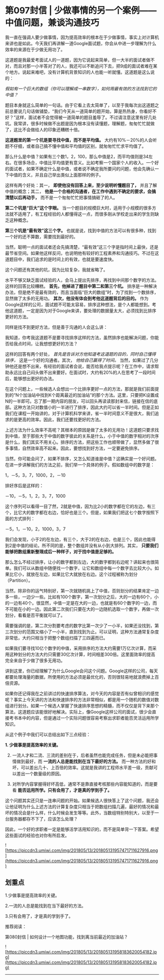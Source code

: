 # 第097封信 | 少做事情的另一个案例——中值问题，兼谈沟通技巧

我一直在强调人要少做事情，因为提高效率的根本在于少做事情，事实上对计算机来讲也是如此。今天我们再讲解一道Google面试题，你会从中进一步理解为什么效率的来源在于少做无用功了。

这道题是我最爱考面试人的一道题，因为它说起来简单，但一大半的面试者做不对，而且对那一小半答对了的人，我还可以不断追问下去，把9成的面试者难在某个地方。说起来难吧，没有计算机背景知识的人也能一听就懂。这道题是这么说的：

 *假如有一个巨大的数组（你可以理解成一串数字），如何用最有效的方法找到它的中值？*

题目本身就这么简单的一句话。由于它看上去太简单了，以至于我每次出这道题之前总要说几句话做铺垫，“我们今天从一道简单的题开始，算是热热身，你看好不好？”这样，面试者不会觉得被一道简单的题目羞辱了。不过请注意这里有好几处坑。我常讲，很多时候做不出题是因为根本没有读懂题，理解题，匆匆忙忙就做了，这比不会做给人的印象还糟糕十倍。

 **这道题里的第一个坑是要寻找中值，而不是平均值。** 大约有10%－20%的人会听题不仔细，或者自己搞不懂中值和平均值的区别，就匆匆忙忙求平均值了。

那么什么是中值？如果有三个数1，2，100，那么中值是2，而平均值则是34左右。在很多场合，中值比平均值更有意义。比如考察一个国家个人的收入。一个好的面试者，如果不确定什么是中值，或者说不确定我所要问的问题，他会先确认一下中值的含义，并且自己举出类似上面那样的例子。

这样有两个好处：其一， **即使他没有回答上来，至少说明听懂题目了，** 并且了解中值的概念；其二， **他是一个合格的沟通者，在工作中遇到不确定的要求，会搞清楚以后再动手，** 而不是一个匆匆忙忙把事情搞砸了的人。

 **第二个坑是“巨大”这个字眼。** 当一个题目的规模巨大时，适用于小规模的很多方法就不适用了，有工程经验的人都懂得这一点，而很多刚从学校走出来的学生则缺乏这种概念。

 **第三个坑是“最有效”这三个字。** 也就是说，找到中值的方法可以有很多种，找到一个好的还不算数，需要找到最好的。

当然，聪明一点的面试者还会先搞清楚，“最有效”这三个字是指时间上最快，还是最节省空间。如果他这样反问，也说明他有较好的工程素养和沟通技巧。不过在这道题目中，我们追求的是时间上的有效，也就是要速度快。

这个问题还有其他的坑，因为比较复杂，我就省略了。

水平不够又缺乏面试经验的人，会马上提出先排序，再找到中间那个数字的方法。这样的回答比较糟糕。 **首先，他掉进了题目中第二和第三个坑。** 排序是一种解决办法，但是绝不是最有效的，而且当面临“巨大的数组”时，为了找到一个数排序，显然做了太多的无用功。 **其次，他没有体会到考他这道题背后的目的。** 作为Google这样的公司，面试题不可能太容易，排序这种想法，是个人都能想到。考他这道题，一定是因为对于Google来讲，要处理的数据量太大，必须找到比排序更好的方法。

同样是找不到更好方法，但是善于沟通的人会这么讲：

我知道，你考我这道题不是要寻找排序这样的方法，虽然排序也能解决问题，你能否给我点时间，让我想想更好的方法？

这样的回答有两个好处， *首先是告诉对方他知道考这道题的目的，同时自己懂得排序，* 这是一个好的沟通者。其次， *他给自己赢得了时间。* 当然，如果过了几分钟他还是想不出来，有经验的面试者会说，能否给我点提示呢？在工作中，请求帮助永远比自己闷头做不出来要好。在面试时，大约有20%的人在思考了一段时间后，能够想出更好的办法。

在这个问题上，一些候选人会想出一个比排序更好一点的方法，那就是我们前面提到的“N个加油站中找到K个距离最近的加油站”的那个方法。这里，只要把K设置成N的一半即可。忘了那一期内容的朋友，可以回头再读读那封来信，链接在信的底部。这种方法只对数值小的一半进行了排序，因此大约可以省一半时间。但是正如我们在课程一开始讲的，对于计算机科学来讲，省一半时间意义不是很大，我们追求的是更高的效率。因此，我们还要找更好的方法。

上述方法为什么效率不高呢？其根本的原因是做了太多的无用功！这道题只要求找到中值，至于那些大于中值的数字彼此的关系是什么，小于中值的数字相对的次序是什么，我们其实不用关心。排序的方法，把这些工作也顺带做了，显然多做了很多事情，自然效率高不起来。因此，要想找到好方法，一定要避免排序。

当然，你可能会问了，如果不排序，又怎么知道谁是中值？这确实是一个好问题。在进一步讲解我们的方法之前，我们举一个具体的例子。假如数组中的数字是：

1，－5，3，7，1000，2，－10

排好序后是这样的：

－10，－5，1，2，3，7，1000

这个序列可以看得一目了然，2就是中值，因为比2小的数字都在它的左边，有三个，比它大的数字都在右边，恰好也是三个。但是，如果我们把这七个数字按照下面的方式排列：

－5，1，－10，2，1000，3，7

我们会发现，小于2的在左边，有三个，大于2的在右边，也是三个，因此也能得到2是中值的结论。所不同的是，整个数组并没有从小到大排列。其实， **只要我们能够把数组重新整理成后一种样子，对于找中值是足够的。**

那么怎么不经过排序，让小的数字都到左边，大的数字都到右边呢？讲起来也很简单。我们可以从数组中随便找一个数字，让它和数组中每一个数字去比较大小。如果比它小，就放在左边，如果比它大就放在右边。这个过程被称为划分（Partition）。

当然，除非你的运气特别好，第一次就随机挑上了中值，否则划分的结果肯定一边多一些，一边少一些。比如有100个数字，第一次划分之后，大的一边有60个，小的一边有40个。很显然，中值一定是在大的一边，也就是有60个数字的一边，而不可能在小的一边。因此第二次我们只要在大的一边随机选取一个数字，再做一次划分，看看是否平衡就可以了。

需要强调的是，第二次分割要考虑的数字比第一次少了一小半，如果还没找到，第三次划分的范围又缩小了一小半，直到找到为止。可以证明，这种方法通常复杂度非常低，大约只相当于把整个数组扫描了三四遍而已。

如果我们要寻找10亿个数字的中值，采用排序的方法大约需要1万亿次计算，而采用这种划分的方法大约只需要30亿次计算，时间相差300倍。这里面效率的提高完全来自于少做了很多无用功。

讲到这里，你已经理解了为什么Google会问这个问题。Google这样的公司，每天都要处理海量的数据，所使用的方法必须是最优化的，否则很轻易地就浪费掉上百倍资源。

如果你还记得我在之前讲过的快速排序算法，对今天的内容是否有似曾相识的感觉呢？事实上今天讲的方法和快速排序的方法非常相似，都是用一个随机的数值对数组进行划分。如果一个候选人掌握了快速排序思想的精髓，而不仅仅是背下来那个算法，这道题应该能很好地解决。实际上，像Google这样公司的面试，很少会直接考书本中的内容，但是通过一个实际问题很容易考察出求职者能否灵活运用所学知识。

从这个例子中我们可以总结出如下三点经验：

 **1. 少做事是提高效率的关键。**

2. 一流人才和二流、三流的差别在于，后者虽然也能完成任务，但是未必能把事情做到最好，而 **一流的人总是能找到在当下最好的方法。** 而一种方法的好和坏，可以差出几十、上百倍的效率。这就是我讲的工程师水平差一级，贡献可以差出一个数量级的原因。

3. 对所学内容掌握得好坏高低，通常不是靠直接考核那些内容能知道的，而是要看 **能否运用所学。只有会用了，才是真的学到手了。**

这个问题其实还只是一连串问题的开始。如果候选人很快答上了这个问题，我还会让他证明为什么上述方法的计算复杂度只相当于把数组扫描几遍，最好的情况和最坏的情况会是什么样，什么时候会发生等等。此外，当数组特别特别大，以至于一台服务器都存不下了，应该怎么处理？

因此，一个好的求职者一定是能够活学活用知识的，而不是简单背一下答案。希望这些面试的经验也对你有所启发。

![https://piccdn3.umiwi.com/img/201805/13/201805131957471711627916.png](https://piccdn3.umiwi.com/img/201805/13/201805131957471711627916.png)

## 划重点

1.少做事是提高效率的关键。

2.一流的人总是能找到在当下最好的方法。

3.只有会用了，才是真的学到手了。

推荐阅读：

第080封信 | 如何设计一个地图功能，找到离当前最近的加油站？

![https://piccdn3.umiwi.com/img/201805/13/201805131958183620054182.jpg](https://piccdn3.umiwi.com/img/201805/13/201805131958183620054182.jpg)

---
